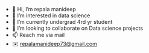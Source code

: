 - 👋 Hi, I’m repala manideep
- 👀 I’m interested in data science
- 🌱 I’m currently undergrad 4rd yr student
- 💞️ I’m looking to collaborate on Data science projects
- 📫 Reach me via mail
- ✉️ repalamanideep73@gmail.com

<!---
CODESURGEN/CODESURGEN is a ✨ special ✨ repository because its `README.md` (this file) appears on your GitHub profile.
You can click the Preview link to take a look at your changes.
--->
